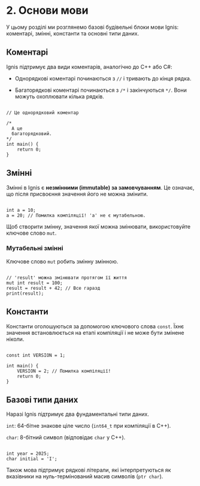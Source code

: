 # 2. Основи мови
У цьому розділі ми розглянемо базові будівельні блоки мови Ignis: коментарі, змінні, константи та основні типи даних.

## Коментарі
Ignis підтримує два види коментарів, аналогічно до C++ або C#:

- Однорядкові коментарі починаються з `//` і тривають до кінця рядка.

- Багаторядкові коментарі починаються з `/*` і закінчуються `*/`. Вони можуть охоплювати кілька рядків.

```Ignis

// Це однорядковий коментар

/*
  А це
  багаторядковий.
*/
int main() {
    return 0;
}
```
## Змінні
Змінні в Ignis є **незмінними (immutable) за замовчуванням**. Це означає, що після присвоєння значення його не можна змінити.

```Ignis

int a = 10;
a = 20; // Помилка компіляції! 'a' не є мутабельною.
```
Щоб створити змінну, значення якої можна змінювати, використовуйте ключове слово `mut`.

### Мутабельні змінні
Ключове слово `mut` робить змінну змінною.

```Ignis

// 'result' можна змінювати протягом її життя
mut int result = 100;
result = result + 42; // Все гаразд
print(result);
```
## Константи
Константи оголошуються за допомогою ключового слова `const`. Їхнє значення встановлюється на етапі компіляції і не може бути змінене ніколи.

```Ignis

const int VERSION = 1;

int main() {
    VERSION = 2; // Помилка компіляції!
    return 0;
}
```
## Базові типи даних
Наразі Ignis підтримує два фундаментальні типи даних.

`int`: 64-бітне знакове ціле число (`int64_t` при компіляції в C++).

`char`: 8-бітний символ (відповідає `char` у C++).

```Ignis

int year = 2025;
char initial = 'I';
```
Також мова підтримує рядкові літерали, які інтерпретуються як вказівники на нуль-термінований масив символів (`ptr char`).